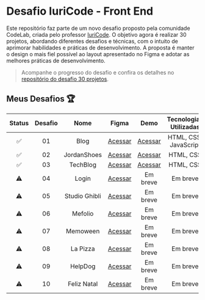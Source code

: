 # Desafio IuriCode - Front End

Este repositório faz parte de um novo desafio proposto pela comunidade CodeLab, criada pelo professor <a href="https://github.com/iuricode" target="_blank">IuriCode</a>. O objetivo agora é realizar 30 projetos, abordando diferentes desafios e técnicas, com o intuito de aprimorar habilidades e práticas de desenvolvimento. A proposta é manter o design o mais fiel possível ao layout apresentado no Figma e adotar as melhores práticas de desenvolvimento.

> Acompanhe o progresso do desafio e confira os detalhes no <a href="https://github.com/iuricode/desafios-frontend?tab=readme-ov-file" target="_blank">repositório do desafio 30 projetos</a>.

## Meus Desafios 🏆

| Status | Desafio | Nome | Figma | Demo | Tecnologias Utilizadas 
:---: | :---: | :---: | :---: | :---: | :---: |
✅ | 01 | Blog | <a href="https://www.figma.com/design/Yb9IBH56g7T1hdIyZ3BMNO/Desafios---CodeLab?node-id=0-1&p=f&t=FuHGPmOY2STlnltp-0" target="_blank">Acessar</a> | <a href="https://blog-gabrielgal.vercel.app/" target="_blank">Acessar</a> | HTML, CSS, JavaScript 
✅ | 02 | JordanShoes | <a href="https://bit.ly/codelab-desafio-2" target="_blank">Acessar</a> | <a href="https://jordan-gabrielgal.vercel.app/" target="_blank">Acessar</a> | HTML, CSS
✅  | 03 | TechBlog | <a href="https://bit.ly/codelab-desafio-3" target="_blank">Acessar</a> | <a href="https://techblog-gabrielgal.vercel.app/" target="_blank">Acessar</a> | HTML, CSS
⚠️ | 04 | Login | <a href="https://bit.ly/codelab-desafio-4" target="_blank">Acessar</a> | Em breve| Em breve
⚠️ | 05 | Studio Ghibli | <a href="https://bit.ly/codelab-desafio-5" target="_blank">Acessar</a> | Em breve| Em breve
⚠️ | 06 | Mefolio | <a href="https://bit.ly/codelab-desafio-6" target="_blank">Acessar</a> | Em breve| Em breve
⚠️ | 07 | Memoween | <a href="https://bit.ly/codelab-desafio-7" target="_blank">Acessar</a> | Em breve| Em breve
⚠️ | 08 | La Pizza | <a href="https://bit.ly/codelab-desafio-8" target="_blank">Acessar</a> | Em breve| Em breve
⚠️ | 09 | HelpDog | <a href="https://bit.ly/codelab-desafio-9" target="_blank">Acessar</a> | Em breve| Em breve
⚠️ | 10 | Feliz Natal | <a href="https://bit.ly/codelab-desafio-10" target="_blank">Acessar</a> | Em breve| Em breve


<!-- |   ⚠️   |   11    | Kenai | [Acessar](https://bit.ly/codelab-desafio-11) | Em breve | Em breve |
|   ⚠️   |   12    | Spider-man | [Acessar](https://bit.ly/codelab-desafio-12) | Em breve | Em breve |
|   ⚠️   |   13    | Portme | [Acessar](https://bit.ly/codelab-desafio-13) | Em breve | Em breve |
|   ⚠️   |   14    | Xbox | [Acessar](https://bit.ly/codelab-desafio-14) | Em breve | Em breve |
|   ⚠️   |   15    | CodeLab | [Acessar](https://bit.ly/codelab-desafio-15) | Em breve | Em breve |
|   ⚠️   |   16    | Music Legends | [Acessar](https://bit.ly/codelab-desafio-16) | Em breve | Em breve |
|   ⚠️   |   17    | HomeYou | [Acessar](https://bit.ly/codelab-desafio-17) | Em breve | Em breve |
|   ⚠️   |   18    | Art | [Acessar](https://bit.ly/codelab-desafio-18) | Em breve | Em breve |
|   ⚠️   |   19    | FoodJP | [Acessar](https://bit.ly/codelab-desafio-19) | Em breve | Em breve |
|   ⚠️   |   20    | PSG | [Acessar](https://bit.ly/codelab-desafio-20) | Em breve | Em breve |
|   ⚠️   |   21    | Ani.me | [Acessar](https://bit.ly/codelab-desafio-21) | Em breve | Em breve |
|   ⚠️   |   22    | Steam | [Acessar](https://bit.ly/codelab-desafio-22) | Em breve | Em breve |
|   ⚠️   |   23    | Fifa | [Acessar](https://bit.ly/codelab-desafio-23) | Em breve | Em breve |
|   ⚠️   |   24    | LogMine | [Acessar](https://bit.ly/codelab-desafio-24) | Em breve | Em breve |
|   ⚠️   |   25    | NBA | [Acessar](https://bit.ly/codelab-desafio-25) | Em breve | Em breve |
|   ⚠️   |   26    | CodeNFT | [Acessar](https://bit.ly/codelab-desafio-26) | Em breve | Em breve |
|   ⚠️   |   27    | Orkut | [Acessar](https://bit.ly/codelab-desafio-27) | Em breve | Em breve |
|   ⚠️   |   28    | Codepay | [Acessar](https://bit.ly/codelab-desafio-28)  | Em breve | Em breve |
|   ⚠️   |   29    | Blogames | [Acessar](https://bit.ly/codelab-desafio-29) | Em breve | Em breve |
|   ⚠️   |   30    | Dashboard | [Acessar](https://bit.ly/codelab-desafio-30) | Em breve | Em breve | -->